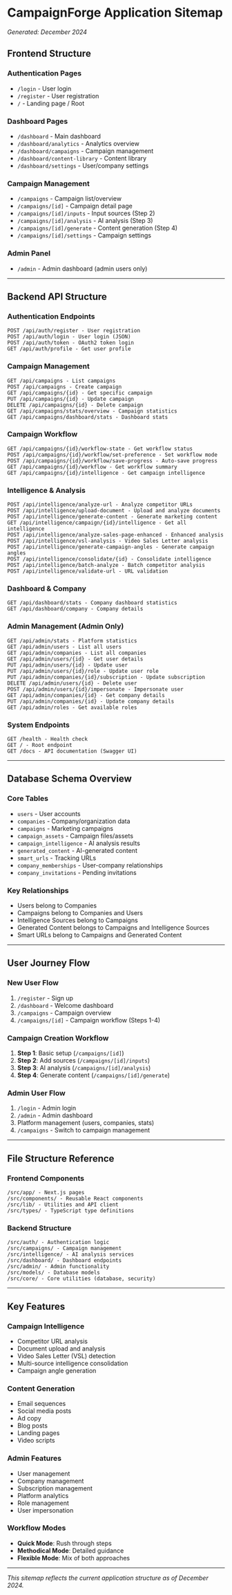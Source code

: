 # CampaignForge Application Sitemap

*Generated: December 2024*

## Frontend Structure

### Authentication Pages
- `/login` - User login
- `/register` - User registration
- `/` - Landing page / Root

### Dashboard Pages
- `/dashboard` - Main dashboard
- `/dashboard/analytics` - Analytics overview
- `/dashboard/campaigns` - Campaign management
- `/dashboard/content-library` - Content library
- `/dashboard/settings` - User/company settings

### Campaign Management
- `/campaigns` - Campaign list/overview
- `/campaigns/[id]` - Campaign detail page
- `/campaigns/[id]/inputs` - Input sources (Step 2)
- `/campaigns/[id]/analysis` - AI analysis (Step 3)
- `/campaigns/[id]/generate` - Content generation (Step 4)
- `/campaigns/[id]/settings` - Campaign settings

### Admin Panel
- `/admin` - Admin dashboard (admin users only)

---

## Backend API Structure

### Authentication Endpoints
```
POST /api/auth/register - User registration
POST /api/auth/login - User login (JSON)
POST /api/auth/token - OAuth2 token login
GET /api/auth/profile - Get user profile
```

### Campaign Management
```
GET /api/campaigns - List campaigns
POST /api/campaigns - Create campaign
GET /api/campaigns/{id} - Get specific campaign
PUT /api/campaigns/{id} - Update campaign
DELETE /api/campaigns/{id} - Delete campaign
GET /api/campaigns/stats/overview - Campaign statistics
GET /api/campaigns/dashboard/stats - Dashboard stats
```

### Campaign Workflow
```
GET /api/campaigns/{id}/workflow-state - Get workflow status
POST /api/campaigns/{id}/workflow/set-preference - Set workflow mode
POST /api/campaigns/{id}/workflow/save-progress - Auto-save progress
GET /api/campaigns/{id}/workflow - Get workflow summary
GET /api/campaigns/{id}/intelligence - Get campaign intelligence
```

### Intelligence & Analysis
```
POST /api/intelligence/analyze-url - Analyze competitor URLs
POST /api/intelligence/upload-document - Upload and analyze documents
POST /api/intelligence/generate-content - Generate marketing content
GET /api/intelligence/campaign/{id}/intelligence - Get all intelligence
POST /api/intelligence/analyze-sales-page-enhanced - Enhanced analysis
POST /api/intelligence/vsl-analysis - Video Sales Letter analysis
POST /api/intelligence/generate-campaign-angles - Generate campaign angles
POST /api/intelligence/consolidate/{id} - Consolidate intelligence
POST /api/intelligence/batch-analyze - Batch competitor analysis
POST /api/intelligence/validate-url - URL validation
```

### Dashboard & Company
```
GET /api/dashboard/stats - Company dashboard statistics
GET /api/dashboard/company - Company details
```

### Admin Management (Admin Only)
```
GET /api/admin/stats - Platform statistics
GET /api/admin/users - List all users
GET /api/admin/companies - List all companies
GET /api/admin/users/{id} - Get user details
PUT /api/admin/users/{id} - Update user
PUT /api/admin/users/{id}/role - Update user role
PUT /api/admin/companies/{id}/subscription - Update subscription
DELETE /api/admin/users/{id} - Delete user
POST /api/admin/users/{id}/impersonate - Impersonate user
GET /api/admin/companies/{id} - Get company details
PUT /api/admin/companies/{id} - Update company details
GET /api/admin/roles - Get available roles
```

### System Endpoints
```
GET /health - Health check
GET / - Root endpoint
GET /docs - API documentation (Swagger UI)
```

---

## Database Schema Overview

### Core Tables
- `users` - User accounts
- `companies` - Company/organization data
- `campaigns` - Marketing campaigns
- `campaign_assets` - Campaign files/assets
- `campaign_intelligence` - AI analysis results
- `generated_content` - AI-generated content
- `smart_urls` - Tracking URLs
- `company_memberships` - User-company relationships
- `company_invitations` - Pending invitations

### Key Relationships
- Users belong to Companies
- Campaigns belong to Companies and Users
- Intelligence Sources belong to Campaigns
- Generated Content belongs to Campaigns and Intelligence Sources
- Smart URLs belong to Campaigns and Generated Content

---

## User Journey Flow

### New User Flow
1. `/register` - Sign up
2. `/dashboard` - Welcome dashboard
3. `/campaigns` - Campaign overview
4. `/campaigns/[id]` - Campaign workflow (Steps 1-4)

### Campaign Creation Workflow
1. **Step 1**: Basic setup (`/campaigns/[id]`)
2. **Step 2**: Add sources (`/campaigns/[id]/inputs`)
3. **Step 3**: AI analysis (`/campaigns/[id]/analysis`)
4. **Step 4**: Generate content (`/campaigns/[id]/generate`)

### Admin User Flow
1. `/login` - Admin login
2. `/admin` - Admin dashboard
3. Platform management (users, companies, stats)
4. `/campaigns` - Switch to campaign management

---

## File Structure Reference

### Frontend Components
```
/src/app/ - Next.js pages
/src/components/ - Reusable React components
/src/lib/ - Utilities and API client
/src/types/ - TypeScript type definitions
```

### Backend Structure
```
/src/auth/ - Authentication logic
/src/campaigns/ - Campaign management
/src/intelligence/ - AI analysis services
/src/dashboard/ - Dashboard endpoints
/src/admin/ - Admin functionality
/src/models/ - Database models
/src/core/ - Core utilities (database, security)
```

---

## Key Features

### Campaign Intelligence
- Competitor URL analysis
- Document upload and analysis
- Video Sales Letter (VSL) detection
- Multi-source intelligence consolidation
- Campaign angle generation

### Content Generation
- Email sequences
- Social media posts
- Ad copy
- Blog posts
- Landing pages
- Video scripts

### Admin Features
- User management
- Company management
- Subscription management
- Platform analytics
- Role management
- User impersonation

### Workflow Modes
- **Quick Mode**: Rush through steps
- **Methodical Mode**: Detailed guidance
- **Flexible Mode**: Mix of both approaches

---

*This sitemap reflects the current application structure as of December 2024.*